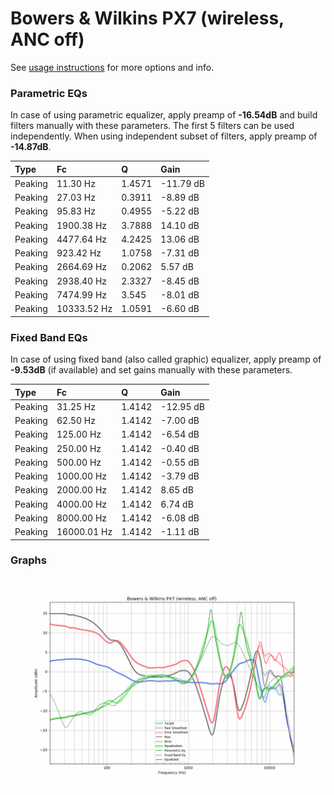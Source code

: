 # Bowers & Wilkins PX7 (wireless, ANC off)
See [usage instructions](https://github.com/jaakkopasanen/AutoEq#usage) for more options and info.

### Parametric EQs
In case of using parametric equalizer, apply preamp of **-16.54dB** and build filters manually
with these parameters. The first 5 filters can be used independently.
When using independent subset of filters, apply preamp of **-14.87dB**.

| Type    | Fc          |      Q | Gain      |
|:--------|:------------|:-------|:----------|
| Peaking | 11.30 Hz    | 1.4571 | -11.79 dB |
| Peaking | 27.03 Hz    | 0.3911 | -8.89 dB  |
| Peaking | 95.83 Hz    | 0.4955 | -5.22 dB  |
| Peaking | 1900.38 Hz  | 3.7888 | 14.10 dB  |
| Peaking | 4477.64 Hz  | 4.2425 | 13.06 dB  |
| Peaking | 923.42 Hz   | 1.0758 | -7.31 dB  |
| Peaking | 2664.69 Hz  | 0.2062 | 5.57 dB   |
| Peaking | 2938.40 Hz  | 2.3327 | -8.45 dB  |
| Peaking | 7474.99 Hz  | 3.545  | -8.01 dB  |
| Peaking | 10333.52 Hz | 1.0591 | -6.60 dB  |

### Fixed Band EQs
In case of using fixed band (also called graphic) equalizer, apply preamp of **-9.53dB**
(if available) and set gains manually with these parameters.

| Type    | Fc          |      Q | Gain      |
|:--------|:------------|:-------|:----------|
| Peaking | 31.25 Hz    | 1.4142 | -12.95 dB |
| Peaking | 62.50 Hz    | 1.4142 | -7.00 dB  |
| Peaking | 125.00 Hz   | 1.4142 | -6.54 dB  |
| Peaking | 250.00 Hz   | 1.4142 | -0.40 dB  |
| Peaking | 500.00 Hz   | 1.4142 | -0.55 dB  |
| Peaking | 1000.00 Hz  | 1.4142 | -3.79 dB  |
| Peaking | 2000.00 Hz  | 1.4142 | 8.65 dB   |
| Peaking | 4000.00 Hz  | 1.4142 | 6.74 dB   |
| Peaking | 8000.00 Hz  | 1.4142 | -6.08 dB  |
| Peaking | 16000.01 Hz | 1.4142 | -1.11 dB  |

### Graphs
![](./Bowers%20&%20Wilkins%20PX7%20(wireless,%20ANC%20off).png)